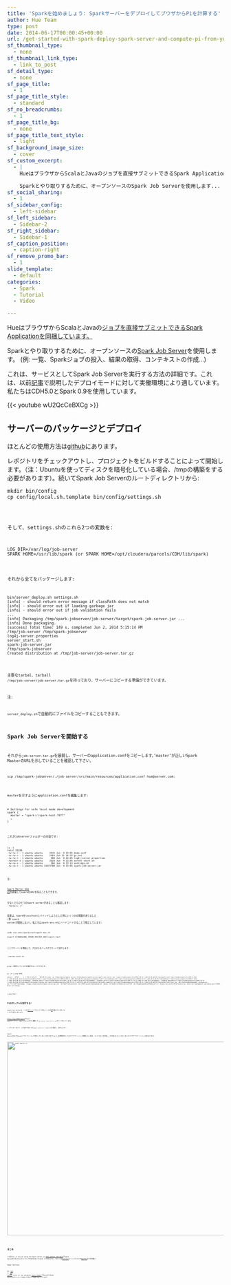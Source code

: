 ```yaml
---
title: 'Sparkを始めましょう: SparkサーバーをデプロイしてブウザからPiを計算する'
author: Hue Team
type: post
date: 2014-06-17T00:00:45+00:00
url: /get-started-with-spark-deploy-spark-server-and-compute-pi-from-your-web-browser-2/
sf_thumbnail_type:
  - none
sf_thumbnail_link_type:
  - link_to_post
sf_detail_type:
  - none
sf_page_title:
  - 1
sf_page_title_style:
  - standard
sf_no_breadcrumbs:
  - 1
sf_page_title_bg:
  - none
sf_page_title_text_style:
  - light
sf_background_image_size:
  - cover
sf_custom_excerpt:
  - |
    HueはブラウザからScalaとJavaのジョブを直接サブミットできるSpark Applicationを同梱しています。

    Sparkとやり取りするために、オープンソースのSpark Job Serverを使用します...
sf_social_sharing:
  - 1
sf_sidebar_config:
  - left-sidebar
sf_left_sidebar:
  - Sidebar-2
sf_right_sidebar:
  - Sidebar-1
sf_caption_position:
  - caption-right
sf_remove_promo_bar:
  - 1
slide_template:
  - default
categories:
  - Spark
  - Tutorial
  - Video

---
```

HueはブラウザからScalaとJavaの[ジョブを直接サブミットできる][1][Spark Application][2][を同梱しています。][1]

Sparkとやり取りするために、オープンソースの[Spark Job Server][3]を使用します。 (例: 一覧、Sparkジョブの投入、結果の取得、コンテキストの作成&#8230;)

これは、サービスとしてSpark Job Serverを実行する方法の詳細です。これは、以前[記事][2]で説明したデプロイモードに対して実働環境により適しています。私たちはCDH5.0とSpark 0.9を使用しています。

{{< youtube wU2QcCeBXCg >}}

## サーバーのパッケージとデプロイ

ほとんどの使用方法は[github][4]にあります。

レポジトリをチェックアウトし、プロジェクトをビルドすることによって開始します。（注：Ubuntuを使ってディスクを暗号化している場合、/tmpの構築をする必要があります）。続いてSpark Job Serverのルートディレクトリから:

<pre><code class="bash">mkdir bin/config
cp config/local.sh.template bin/config/settings.sh
</pre>

そして、settings.shのこれら2つの変数を:

<pre><code class="bash">LOG_DIR=/var/log/job-server
SPARK_HOME=/usr/lib/spark (or SPARK_HOME=/opt/cloudera/parcels/CDH/lib/spark)
</pre>

それから全てをパッケージします:

<pre><code class="bash">bin/server_deploy.sh settings.sh
[info] - should return error message if classPath does not match
[info] - should error out if loading garbage jar
[info] - should error out if job validation fails
...
[info] Packaging /tmp/spark-jobserver/job-server/target/spark-job-server.jar ...
[info] Done packaging.
[success] Total time: 149 s, completed Jun 2, 2014 5:15:14 PM
/tmp/job-server /tmp/spark-jobserver
log4j-server.properties
server_start.sh
spark-job-server.jar
/tmp/spark-jobserver
Created distribution at /tmp/job-server/job-server.tar.gz
</pre>

主要なtarbal、tarball `/tmp/job-server/job-server.tar.gz`を持っており、サーバーにコピーする準備ができています。

注:

`server_deploy.sh`で自動的にファイルをコピーすることもできます。

## Spark Job Serverを開始する

それから`job-server.tar.gz`を展開し、サーバーのapplication.confをコピーします。&#8217;master&#8217;が正しいSpark MasterのURLを示していることを確認して下さい。

<pre><code class="bash">scp /tmp/spark-jobserver/./job-server/src/main/resources/application.conf hue@server.com:
</pre>

masterを示すようにapplication.confを編集します:

<pre><code class="bash"># Settings for safe local mode development
spark {
  master = "spark://spark-host:7077"
  …
}
</pre>

これがjobserverフォルダーの内容です:

<pre><code class="bash">ls -l
total 25208
-rw-rw-r-- 1 ubuntu ubuntu     2015 Jun  9 23:05 demo.conf
-rw-rw-r-- 1 ubuntu ubuntu     2563 Jun 11 16:32 gc.out
-rw-rw-r-- 1 ubuntu ubuntu      588 Jun  9 23:05 log4j-server.properties
-rwxrwxr-x 1 ubuntu ubuntu     2020 Jun  9 23:05 server_start.sh
-rw-rw-r-- 1 ubuntu ubuntu      366 Jun  9 23:13 settings.sh
-rw-rw-r-- 1 ubuntu ubuntu 13673788 Jun  9 23:05 spark-job-server.jar
</pre>

注:

[Spark Master Web UI][5]を調査してsparkのURLを得ることもできます。

少なくともひとつのSpark workerがあることも確認します:  `"Workers: 1"`

従来は、Sparkをlocalhostにバインドしようとした時にいくつかの問題がありました (例 spark workerが開始しない)。私たちはspark-env.shにハードコードすることで修正しています:

<pre><code class="bash">sudo vim /etc/spark/conf/spark-env.sh

export STANDALONE_SPARK_MASTER_HOST=spark-host
</pre>

ここでサーバーを開始して、プロセスをバックグラウンドで実行します:

<pre><code class="bash">./server_start.sh</pre>

grepして動作しているかを確認することができます:

<pre><code class="bash">ps -ef | grep 9999

ubuntu   28755     1  2 01:41 pts/0    00:00:11 java -cp /home/ubuntu/spark-server:/home/ubuntu/spark-server/spark-job-server.jar::/opt/cloudera/parcels/CDH-5.0.0-1.cdh5.0.0.p0.47/lib/spark/conf:/opt/cloudera/parcels/CDH-5.0.0-1.cdh5.0.0.p0.47/lib/spark/assembly/lib/*:/opt/cloudera/parcels/CDH-5.0.0-1.cdh5.0.0.p0.47/lib/spark/examples/lib/*:/etc/hadoop/conf:/opt/cloudera/parcels/CDH-5.0.0-1.cdh5.0.0.p0.47/lib/hadoop/*:/opt/cloudera/parcels/CDH-5.0.0-1.cdh5.0.0.p0.47/lib/hadoop/../hadoop-hdfs/*:/opt/cloudera/parcels/CDH-5.0.0-1.cdh5.0.0.p0.47/lib/hadoop/../hadoop-yarn/*:/opt/cloudera/parcels/CDH-5.0.0-1.cdh5.0.0.p0.47/lib/hadoop/../hadoop-mapreduce/*:/opt/cloudera/parcels/CDH-5.0.0-1.cdh5.0.0.p0.47/lib/spark/lib/scala-library.jar:/opt/cloudera/parcels/CDH-5.0.0-1.cdh5.0.0.p0.47/lib/spark/lib/scala-compiler.jar:/opt/cloudera/parcels/CDH-5.0.0-1.cdh5.0.0.p0.47/lib/spark/lib/jline.jar -XX:+UseConcMarkSweepGC -verbose:gc -XX:+PrintGCTimeStamps -Xloggc:/home/ubuntu/spark-server/gc.out -XX:MaxPermSize=512m -XX:+CMSClassUnloadingEnabled -Xmx5g -XX:MaxDirectMemorySize=512M -XX:+HeapDumpOnOutOfMemoryError -Djava.net.preferIPv4Stack=true -Dcom.sun.management.jmxremote.port=9999 -Dcom.sun.manage
</pre>

これだけです！

## Piのサンプルを実行する!

Spark Job Serverは、一つの[コマンド][6]ドでビルドできるいくつかの[例][7]を備えています。Pi ジョブを実行しましょう。

<http://hue:8888/spark>でSpark Appをオープンし、applicationタブに移動して`job-server-tests-0.3.x.jar`をアップロードします。

ここでエディタにて、この実行するクラス`spark.jobserver.LongPiJob`を指定し、実行します！

Spark MasterのUIでもSparkアプリケーションが実行していることがわかるでしょう。長時間実行しているアプリケーションを取得したい場合、コンテキストを作成し、その後このコンテキストをエディタでアプリケーションに割り当てます。

[<img class="aligncenter  wp-image-1456" src="https://cdn.gethue.com/uploads/2014/06/spark-master-ui.png" alt="spark-master-ui" width="817" height="450" data-wp-pid="1456" />][8]

&nbsp;

## まとめ

これはThis is how we setup the Spark Server on [demo.gethue.com/spark][9]でSpark Serverをどのようにセットアップするかを示しています。いつものように、コメントは[hue-user][10]メーリングリストや[@gethue][11]までお気軽に！

Happy Sparking!

PS: [Hue][12] or [Job Server][13] talks at the upcoming [Spark Summit][14]でのhueまたはJob Serverのセッションでお会いできることを楽しみにしています!

 [1]: http://spark.apache.org/
 [2]: https://gethue.com/a-new-spark-web-ui-spark-app/
 [3]: https://github.com/ooyala/spark-jobserver
 [4]: https://github.com/ooyala/spark-jobserver#deployment
 [5]: http://localhost:8080/
 [6]: https://github.com/ooyala/spark-jobserver#wordcountexample-walk-through
 [7]: https://github.com/ooyala/spark-jobserver/tree/master/job-server-tests/src/spark.jobserver
 [8]: https://cdn.gethue.com/uploads/2014/06/spark-master-ui.png
 [9]: http://demo.gethue.com/spark/
 [10]: http://groups.google.com/a/cloudera.org/group/hue-user
 [11]: https://twitter.com/gethue
 [12]: https://spark-summit.org/2014/talk/a-web-application-for-interactive-data-analysis-with-spark
 [13]: https://spark-summit.org/2014/talk/spark-job-server-easy-spark-job-management
 [14]: http://spark-summit.org/2014
